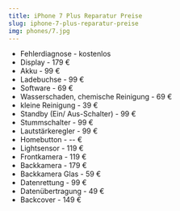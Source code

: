 ```yaml
---
title: iPhone 7 Plus Reparatur Preise
slug: iphone-7-plus-reparatur-preise
img: phones/7.jpg
---
```


- Fehlerdiagnose - kostenlos
- Display - 179 €
- Akku - 99 €
- Ladebuchse - 99 €
- Software - 69 €
- Wasserschaden, chemische Reinigung - 69 €
- kleine Reinigung - 39 €
- Standby (Ein/ Aus-Schalter) - 99 €
- Stummschalter - 99 €
- Lautstärkeregler - 99 €
- Homebutton - -- €
- Lightsensor - 119 €
- Frontkamera - 119 €
- Backkamera - 179 €
- Backkamera Glas - 59 €
- Datenrettung - 99 €
- Datenübertragung - 49 €
- Backcover - 149 €
